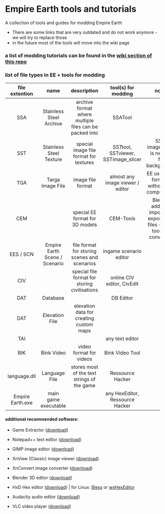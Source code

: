 # Empire Earth tools and tutorials

A collection of tools and guides for modding Empire Earth

- There are some links that are very outdated and do not work anymore - we will try to replace those
- in the future most of the tools will move into the wiki page

### a list of modding tutorials can be found in the [wiki section of this repo](https://github.com/EE-modders/Empire-Earth-toolbox/wiki)

### list of file types in EE + tools for modding

| file extention   | name                          | description                                            | tool(s) for modding                 | notes                                                                     | link                                                                                                                                                                                 | documentation / guides                                                     |
|:----------------:|:-----------------------------:|:------------------------------------------------------:|:-----------------------------------:|:-------------------------------------------------------------------------:|:------------------------------------------------------------------------------------------------------------------------------------------------------------------------------------:|:--------------------------------------------------------------------------:|
| SSA              | Stainless Steel Archive       | archive format where multiple files can be packed into | SSATool                             |                                                                           | [download](https://github.com/EE-modders/SSA-tool/releases)                                                                                                                          | [GitHub wiki](https://github.com/EE-modders/SSA-tool/wiki)                 |
| SST              | Stainless Steel Texture       | special image file format for textures                 | SSTtool, SSTviewer, SSTimage_slicer | SST-image_slicer is needed for backgrounds                                | [SSTtool](https://github.com/EE-modders/SST-tool/releases), [SSTviewer](https://github.com/EE-modders/SST-viewer), [SSTimage_slicer](https://github.com/EE-modders/SST-image_slicer) | [GitHub wiki](https://github.com/EE-modders/SST-tool/wiki)                 |
| TGA              | Targa Image File              | image file format                                      | almost any image viewer / editor    | EE uses TGA format 2 without RLE compression                              |                                                                                                                                                                                      | [TGA format spec](http://paulbourke.net/dataformats/tga/)                  |
| CEM              |                               | special EE format for 3D models                        | CEM-Tools                           | Blender addon to import and export CEM files + other tools for converting | [download](https://github.com/EE-modders/CEM-tool)                                                                                                                                   | [GitHub wiki](https://github.com/EE-modders/CEM-tool/wiki)                 |
| EES / SCN        | Empire Earth Scene / Scenario | file format for storing scenes and scenarios           | ingame scenario editor              |                                                                           |                                                                                                                                                                                      | [GitHub wiki](https://github.com/coderbot16/scn/wiki/EE1-and-EEAOC-Format) |
| CIV              |                               | special file format for storing civilisations          | online CIV editor, CivEdit          |                                                                           | [online CIV editor](https://soerface.github.io/ee-civ-editor/#/), [CivEdit](https://github.com/EE-modders/Empire-Earth-toolbox/tree/master/Modding%20tools%20n%20scripts/CivEdit)    | [GitHub wiki](https://github.com/EE-modders/Empire-Earth-toolbox/wiki)     |
| DAT              | Database                      |                                                        | DB Editor                           |                                                                           | [download](https://github.com/EE-modders/Empire-Earth---DB-Editor/releases)                                                                                                          | [GitHub wiki](https://github.com/EE-modders/Empire-Earth---DB-Editor/wiki) |
| DAT              | Elevation File                | elevation data for creating custom maps                |                                     |                                                                           |                                                                                                                                                                                      | [GitHub wiki](https://github.com/EE-modders/Empire-Earth-toolbox/wiki)     |
| TAI              |                               |                                                        | any text editor                     |                                                                           |                                                                                                                                                                                      | [GitHub wiki](https://github.com/EE-modders/Empire-Earth-toolbox/wiki)     |
| BIK              | Bink Video                    | video format for videos                                | Bink Video Tool                     |                                                                           | [download](https://github.com/EE-modders/Empire-Earth-toolbox/tree/master/Modding%20tools%20n%20scripts/Bink%20Video%20Tool)                                                         | [GitHub wiki](https://github.com/EE-modders/Empire-Earth-toolbox/wiki)     |
| language.dll     | Language File                 | stores most of the text strings of the game            | Ressource Hacker                    |                                                                           | [Ressource Hacker](http://www.angusj.com/resourcehacker/#download)                                                                                                                   | [GitHub wiki](https://github.com/EE-modders/Empire-Earth-toolbox/wiki)     |
| Empire Earth.exe | main game executable          |                                                        | any HexEditor, Ressource Hacker     |                                                                           | [Ressource Hacker](http://www.angusj.com/resourcehacker/#download)                                                                                                                   |                                                                            |

#### additional recommended software:

- Game Extractor ([download](https://sourceforge.net/projects/gameextractor/files/latest/download))

- Notepad++ text editor ([download](https://notepad-plus-plus.org/downloads/))

- GIMP image editor ([download](https://www.gimp.org/))

- XnView (Classic) image viewer ([download](https://www.xnview.com/en/xnview/))

- XnConvert image converter ([download](https://www.xnview.com/de/xnconvert/))

- Blender 3D editor ([download](https://www.blender.org/))

- HxD Hex editor ([download](https://mh-nexus.de/en/hxd/)) | for Linux: [Bless](https://github.com/afrantzis/bless) or [wxHexEditor](https://www.wxhexeditor.org/)

- Audacity audio editor ([download](https://www.audacityteam.org/download/))

- VLC video player ([download](https://www.videolan.org/vlc/index.de.html))
